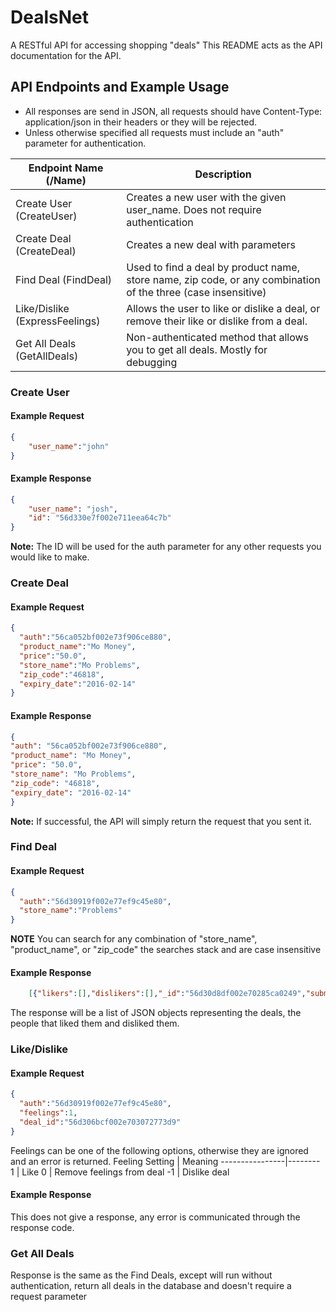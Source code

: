 # DealsNet

A RESTful API for accessing shopping "deals"
This README acts as the API documentation for the API.

## API Endpoints and Example Usage

* All responses are send in JSON, all requests should have Content-Type: application/json in their headers or they will be rejected.
* Unless otherwise specified all requests must include an "auth" parameter for authentication.

Endpoint Name (/Name) | Description
----------------------|------------
Create User (CreateUser) | Creates a new user with the given user_name. Does not require authentication
Create Deal (CreateDeal) | Creates a new deal with parameters
Find Deal (FindDeal) | Used to find a deal by product name, store name, zip code, or any combination of the three (case insensitive)
Like/Dislike (ExpressFeelings) | Allows the user to like or dislike a deal, or remove their like or dislike from a deal.
Get All Deals (GetAllDeals) | Non-authenticated method that allows you to get all deals. Mostly for debugging

### Create User

#### Example Request
```JSON
{
	"user_name":"john"
}
```
#### Example Response 
```json
{
	"user_name": "josh",
	"id": "56d330e7f002e711eea64c7b"
}
```
__Note:__ The ID will be used for the auth parameter for any other requests you would like to make.

### Create Deal
#### Example Request
```JSON
{
  "auth":"56ca052bf002e73f906ce880",
  "product_name":"Mo Money",
  "price":"50.0",
  "store_name":"Mo Problems",
  "zip_code":"46818",
  "expiry_date":"2016-02-14"
}
```
#### Example Response
```JSON
{
"auth": "56ca052bf002e73f906ce880",
"product_name": "Mo Money",
"price": "50.0",
"store_name": "Mo Problems",
"zip_code": "46818",
"expiry_date": "2016-02-14"
}
```
__Note:__ If successful, the API will simply return the request that you sent it.

### Find Deal
#### Example Request
```JSON
{
  "auth":"56d30919f002e77ef9c45e80",
  "store_name":"Problems"
}
```
__NOTE__ You can search for any combination of "store_name", "product_name", or "zip_code" the searches stack and are case insensitive
#### Example Response
```JSON
	[{"likers":[],"dislikers":[],"_id":"56d30d8df002e70285ca0249","submitter_name":"jane","product_name":"Mo Money","price":50.0,"store_name":"Mo Problems","zip_code":46818,"expiry_date":"2016-03-29T04:00:00Z"}]
```
The response will be a list of JSON objects representing the deals, the people that liked them and disliked them.

### Like/Dislike
#### Example Request
```JSON
{
  "auth":"56d30919f002e77ef9c45e80",
  "feelings":1,
  "deal_id":"56d306bcf002e703072773d9"
}
```
Feelings can be one of the following options, otherwise they are ignored and an error is returned.
Feeling Setting | Meaning
----------------|--------
1 | Like
0 | Remove feelings from deal
-1 | Dislike deal

#### Example Response
This does not give a response, any error is communicated through the response code.


### Get All Deals
Response is the same as the Find Deals, except will run without authentication, return all deals in the database and doesn't require a request parameter





